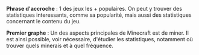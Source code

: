 **Phrase d'accroche** : 1 des jeux les + populaires. On peut y trouver des statistiques interessants, comme sa popularité, mais aussi des statistiques concernant le contenu du jeu.

**Premier graphe** : Un des aspects principales de Minecraft est de miner. Il est ainsi possible, voir nécessaire, d'étudier les statistiques, notamment où trouver quels minerais et à quel fréquence.